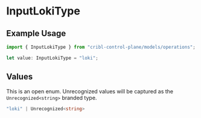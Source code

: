 # InputLokiType

## Example Usage

```typescript
import { InputLokiType } from "cribl-control-plane/models/operations";

let value: InputLokiType = "loki";
```

## Values

This is an open enum. Unrecognized values will be captured as the `Unrecognized<string>` branded type.

```typescript
"loki" | Unrecognized<string>
```